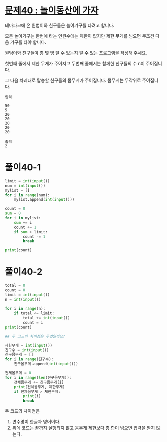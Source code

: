 # [문제40 : 놀이동산에 가자](https://www.notion.so/40-71e4afaf9b3c410a834fc6a2421de8e7)

테마파크에 온 원범이와 친구들은 놀이기구를 타려고 합니다.

모든 놀이기구는 한번에 타는 인원수에는 제한이 없지만 제한 무게를 넘으면 무조건 다음 기구를 타야 합니다. 

원범이와 친구들이 총 몇 명 탈 수 있는지 알 수 있는 프로그램을 작성해 주세요.

첫번째 줄에서 제한 무게가 주어지고 두번째 줄에서는 함께한 친구들의 수 n이 주어집니다. 

그 다음 차례대로 탑승할 친구들의 몸무게가 주어집니다. 몸무게는 무작위로 주어집니다.

    입력

    50
    5
    20
    20
    20
    20
    20

    출력
    2

# 풀이40-1

``` python
limit = int(input())
num = int(input())
mylist = []
for i in range(num):
    mylist.append(int(input()))

count = 0
sum = 0
for i in mylist:
    sum += i
    count += 1
    if sum > limit:
        count -= 1
        break

print(count)
```

# 풀이40-2

``` python
total = 0
count = 0
limit = int(input())
n = int(input())
 
for i in range(n):
    if total <= limit:
        total += int(input())
        count = i
print(count)

## 두 코드의 차이점은 무엇일까요?

제한무게 = int(input())
친구수 = int(input())
친구몸무게 = []
for i in range(친구수):
    친구몸무게.append(int(input()))

전체몸무게 = 0
for i in range(len(친구몸무게)):
    전체몸무게 += 친구몸무게[i]
    print(전체몸무게, 제한무게)
    if 전체몸무게 > 제한무게:
        print(i)
        break
```

두 코드의 차이점은
1. 변수명이 한글과 영어이다.
2. 위에 코드는 끝까지 실행되지 않고 몸무게 제한보다 총 합이 넘으면 입력을 받지 않는다.